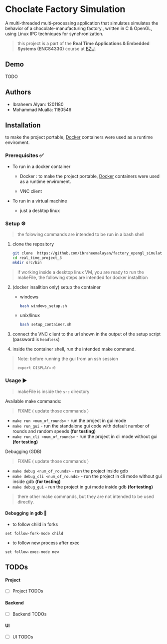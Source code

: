 # Choclate Factory Simulation

A multi-threaded multi-processing application that simulates simulates the behavior of a chocolate-manufacturing factory., written in C & OpenGL, using Linux IPC techniques for synchronization. 

> this project is a part of the **Real Time Applications & Embedded Systems (ENCS4330)** course at [BZU](https://www.birzeit.edu).

## Demo

TODO
<!-- TODO Demo Video -->


## Authors
* Ibraheem Alyan: 1201180
* Mohammad Mualla: 1180546

## Installation

to make the project portable, [Docker](https://www.docker.com) containers were used as a runtime enviroment.

### Prerequisites ✅
* To run in a docker container
    
    * Docker : to make the project portable, [Docker](https://www.docker.com) containers were used as a runtime enviroment.

    * VNC client
    
* To run in a virtual machine
    * just a desktop linux

### Setup ⚙️

> the folowing commands are intended to be run in a bash shell

1. clone the repository
    ```bash
    git clone  https://github.com/ibraheemalayan/factory_opengl_simulation.git real_time_project_3
    cd real_time_project_3
    mkdir src/bin
    ```

> if working inside a desktop linux VM, you are ready to run the makeFile, the following steps are intended for docker installtion

2. (docker insalltion only) setup the container
    * windows
        ```bash
        bash windows_setup.sh
        ```
    * unix/linux
        ```bash
        bash setup_container.sh
        ```
3. connect the VNC client to the url shown in the output of the setup script (password is `headless`)


4. inside the container shell, run the intended make command.


> Note: before running the gui from an ssh session
> 
> ```
> export DISPLAY=:0
> ```

### Usage ▶️

> makeFile is inside the `src` directory

Available make commands:

> FIXME ( update those commands )
* `make run <num_of_rounds>` - run the project in gui mode
* `make run_gui` - run the standalone gui code with default number of rounds and random speeds **(for testing)**
* `make run_cli <num_of_rounds>` - run the project in cli mode without gui **(for testing)**

Debugging (GDB)

> FIXME ( update those commands )
* `make debug <num_of_rounds>` - run the project inside gdb
* `make debug_cli <num_of_rounds>` - run the project in cli mode without gui inside gdb **(for testing)**
* `make debug_gui` - run the project in gui mode inside gdb **(for testing)**


> there other make commands, but they are not intended to be used directly.

#### Debugging in gdb 🐞

* to follow child in forks
```
set follow-fork-mode child
```


* to follow new process after exec 
```
set follow-exec-mode new
```


## TODOs

#### Project

* [ ] Project TODOs

#### Backend

* [ ] Backend TODOs

#### UI

* [ ] UI TODOs
